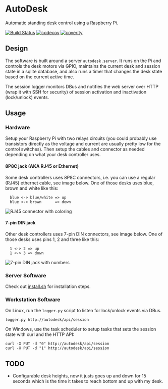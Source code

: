 # AutoDesk

Automatic standing desk control using a Raspberry Pi.

[![Build Status](https://travis-ci.org/daoo/autodesk.svg?branch=master)](https://travis-ci.org/daoo/autodesk)
[![codecov](https://codecov.io/gh/daoo/autodesk/branch/master/graph/badge.svg)](https://codecov.io/gh/daoo/autodesk)
[![coverity](https://scan.coverity.com/projects/15538/badge.svg)](https://scan.coverity.com/projects/15538)

## Design

The software is built around a server `autodesk.server`. It runs on the Pi and
controls the desk motors via GPIO, maintains the current desk and session state
in a sqlite database, and also runs a timer that changes the desk state based
on the current active time.

The session logger monitors DBus and notifies the web server over HTTP (wrap it
with SSH for security) of session activation and inactivation (lock/unlock)
events.

## Usage

### Hardware

Setup your Raspberry Pi with two relays circuits (you could probably use
transistors directly as the voltage and current are usually pretty low for the
control switches). Then setup the cables and connector as needed depending on
what your desk controller uses.

#### 8P8C jack (AKA RJ45 or Ethernet)

Some desk controllers uses 8P8C connectors, i.e. you can use a regular (RJ45)
ethernet cable, see image below. One of those desks uses blue, brown and white
like this:

```
  blue <-> blue/white => up
  blue <-> brown      => down
```

![RJ45 connector with coloring](docs/8p8c.png)

#### 7-pin DIN jack

Other desk controllers uses 7-pin DIN connectors, see image below. One of those
desks uses pins 1, 2 and three like this:

```
  1 <-> 2 => up
  1 <-> 3 => down
```

![7-pin DIN jack with numbers](docs/7-pin-din.png)

### Server Software

Check out [install.sh](install.sh) for installation steps.

### Workstation Software

On Linux, run the `logger.py` script to listen for lock/unlock events via DBus.

    logger.py http://autodesk/api/session

On Windows, use the task scheduler to setup tasks that sets the session state
with curl and the HTTP API:

    curl -X PUT -d "0" http://autodesk/api/session
    curl -X PUT -d "1" http://autodesk/api/session

## TODO

* Configurable desk heights, now it justs goes up and down for 15 seconds which
  is the time it takes to reach bottom and up with my desk.
